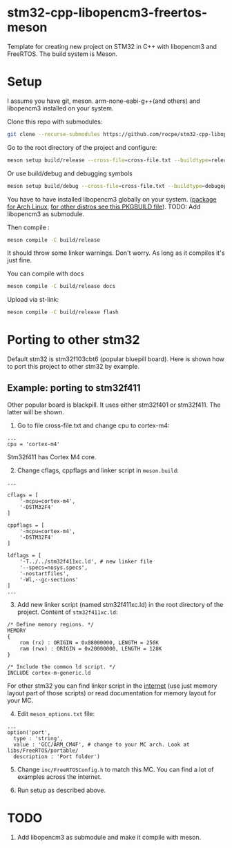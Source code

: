 # stm32-cpp-libopencm3-freertos-meson
Template for creating new project on STM32 in C++ with libopencm3 and FreeRTOS. The build system is Meson.
# Setup
I assume you have git, meson. arm-none-eabi-g++(and others) and libopencm3 installed on your system.

Clone this repo with submodules:
```bash
git clone --recurse-submodules https://github.com/rocpe/stm32-cpp-libopencm3-freertos-meson.git
```
Go to the root directory of the project and configure:
```bash
meson setup build/release --cross-file=cross-file.txt --buildtype=release
```
Or use build/debug and debugging symbols
```bash
meson setup build/debug --cross-file=cross-file.txt --buildtype=debugoptimized
```
You have to have installed libopencm3 globally on your system. ([package for Arch Linux](https://archlinux.org/packages/community/any/libopencm3/), [for other distros see this PKGBUILD file](https://github.com/archlinux/svntogit-community/blob/packages/libopencm3/trunk/PKGBUILD)). TODO: Add libopencm3 as submodule.

Then compile :
```bash
meson compile -C build/release
```
It should throw some linker warnings. Don't worry. As long as it compiles it's just fine.

You can compile with docs
```bash
meson compile -C build/release docs
```

Upload via st-link:
```bash
meson compile -C build/release flash
```

# Porting to other stm32
Default stm32 is stm32f103cbt6 (popular bluepill board). Here is shown how to port this project to other stm32 by example.
## Example: porting to stm32f411
Other popular board is blackpill. It uses either stm32f401 or stm32f411. The latter will be shown. 
1. Go to file cross-file.txt and change cpu to cortex-m4:
```
...
cpu = 'cortex-m4'
```
Stm32f411 has Cortex M4 core.

2. Change cflags, cppflags and linker script in `meson.build`:
```
...

cflags = [
    '-mcpu=cortex-m4',
    '-DSTM32F4'
]

cppflags = [
    '-mcpu=cortex-m4',
    '-DSTM32F4'
]

ldflags = [
    '-T../../stm32f411xc.ld', # new linker file
    '--specs=nosys.specs',
    '-nostartfiles',
    '-Wl,--gc-sections'
]
...
```

3. Add new linker script (named stm32f411xc.ld) in the root directory of the project. Content of `stm32f411xc.ld`:
```ld
/* Define memory regions. */
MEMORY
{
	rom (rx) : ORIGIN = 0x08000000, LENGTH = 256K
	ram (rwx) : ORIGIN = 0x20000000, LENGTH = 128K
}

/* Include the common ld script. */
INCLUDE cortex-m-generic.ld
```
For other stm32 you can find linker script in the [internet](https://github.com/alextrical/STM32-linker-scripts/tree/main/LD%20Files) (use just memory layout part of those scripts) or read documentation for memory layout for your MC.

4. Edit `meson_options.txt` file:
```
...
option('port',
  type : 'string',
  value : 'GCC/ARM_CM4F', # change to your MC arch. Look at libs/FreeRTOS/portable/
  description : 'Port folder')
```

5. Change `inc/FreeRTOSConfig.h` to match this MC. You can find a lot of examples across the internet.

6. Run setup as described above.

# TODO
1. Add libopencm3 as submodule and make it compile with meson.
